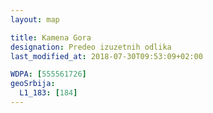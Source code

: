 ```yaml
---
layout: map

title: Kamena Gora
designation: Predeo izuzetnih odlika
last_modified_at: 2018-07-30T09:53:09+02:00

WDPA: [555561726]
geoSrbija:
  L1_183: [184]
---
```

